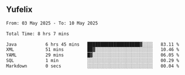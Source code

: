 ## Yufelix

<!--START_SECTION:waka-->

```txt
From: 03 May 2025 - To: 10 May 2025

Total Time: 8 hrs 7 mins

Java           6 hrs 45 mins   ████████████████████▓░░░░   83.11 %
XML            51 mins         ██▓░░░░░░░░░░░░░░░░░░░░░░   10.46 %
YAML           29 mins         █▓░░░░░░░░░░░░░░░░░░░░░░░   06.05 %
SQL            1 min           ░░░░░░░░░░░░░░░░░░░░░░░░░   00.29 %
Markdown       0 secs          ░░░░░░░░░░░░░░░░░░░░░░░░░   00.04 %
```

<!--END_SECTION:waka-->

